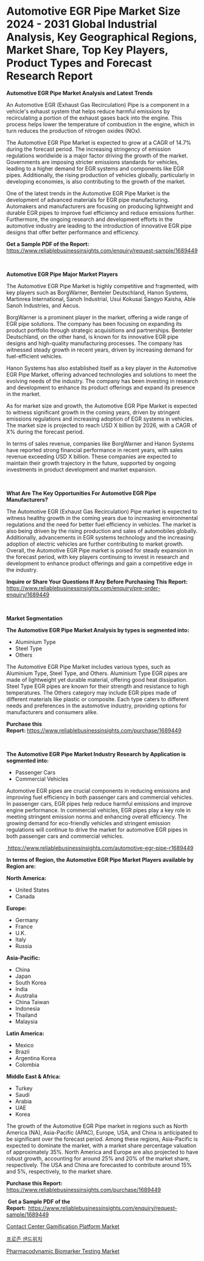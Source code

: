 <p><h1>Automotive EGR Pipe Market Size 2024 - 2031 Global Industrial Analysis, Key Geographical Regions, Market Share, Top Key Players, Product Types and Forecast Research Report</h1></p><p><strong>Automotive EGR Pipe Market Analysis and Latest Trends</strong></p>
<p><p>An Automotive EGR (Exhaust Gas Recirculation) Pipe is a component in a vehicle's exhaust system that helps reduce harmful emissions by recirculating a portion of the exhaust gases back into the engine. This process helps lower the temperature of combustion in the engine, which in turn reduces the production of nitrogen oxides (NOx).</p><p>The Automotive EGR Pipe Market is expected to grow at a CAGR of 14.7% during the forecast period. The increasing stringency of emission regulations worldwide is a major factor driving the growth of the market. Governments are imposing stricter emissions standards for vehicles, leading to a higher demand for EGR systems and components like EGR pipes. Additionally, the rising production of vehicles globally, particularly in developing economies, is also contributing to the growth of the market.</p><p>One of the latest trends in the Automotive EGR Pipe Market is the development of advanced materials for EGR pipe manufacturing. Automakers and manufacturers are focusing on producing lightweight and durable EGR pipes to improve fuel efficiency and reduce emissions further. Furthermore, the ongoing research and development efforts in the automotive industry are leading to the introduction of innovative EGR pipe designs that offer better performance and efficiency.</p></p>
<p><strong>Get a Sample PDF of the Report:&nbsp;</strong> <a href="https://www.reliablebusinessinsights.com/enquiry/request-sample/1689449">https://www.reliablebusinessinsights.com/enquiry/request-sample/1689449</a></p>
<p>&nbsp;</p>
<p><strong>Automotive EGR Pipe Major Market Players</strong></p>
<p><p>The Automotive EGR Pipe Market is highly competitive and fragmented, with key players such as BorgWarner, Benteler Deutschland, Hanon Systems, Martinrea International, Sanoh Industrial, Usui Kokusai Sangyo Kaisha, Able Sanoh Industries, and Aecus.</p><p>BorgWarner is a prominent player in the market, offering a wide range of EGR pipe solutions. The company has been focusing on expanding its product portfolio through strategic acquisitions and partnerships. Benteler Deutschland, on the other hand, is known for its innovative EGR pipe designs and high-quality manufacturing processes. The company has witnessed steady growth in recent years, driven by increasing demand for fuel-efficient vehicles.</p><p>Hanon Systems has also established itself as a key player in the Automotive EGR Pipe Market, offering advanced technologies and solutions to meet the evolving needs of the industry. The company has been investing in research and development to enhance its product offerings and expand its presence in the market.</p><p>As for market size and growth, the Automotive EGR Pipe Market is expected to witness significant growth in the coming years, driven by stringent emissions regulations and increasing adoption of EGR systems in vehicles. The market size is projected to reach USD X billion by 2026, with a CAGR of X% during the forecast period.</p><p>In terms of sales revenue, companies like BorgWarner and Hanon Systems have reported strong financial performance in recent years, with sales revenue exceeding USD X billion. These companies are expected to maintain their growth trajectory in the future, supported by ongoing investments in product development and market expansion.</p></p>
<p>&nbsp;</p>
<p><strong>What Are The Key Opportunities For Automotive EGR Pipe Manufacturers?</strong></p>
<p><p>The Automotive EGR (Exhaust Gas Recirculation) Pipe market is expected to witness healthy growth in the coming years due to increasing environmental regulations and the need for better fuel efficiency in vehicles. The market is also being driven by the rising production and sales of automobiles globally. Additionally, advancements in EGR systems technology and the increasing adoption of electric vehicles are further contributing to market growth. Overall, the Automotive EGR Pipe market is poised for steady expansion in the forecast period, with key players continuing to invest in research and development to enhance product offerings and gain a competitive edge in the industry.</p></p>
<p><strong>Inquire or Share Your Questions If Any Before Purchasing This Report:</strong> <a href="https://www.reliablebusinessinsights.com/enquiry/pre-order-enquiry/1689449">https://www.reliablebusinessinsights.com/enquiry/pre-order-enquiry/1689449</a></p>
<p>&nbsp;</p>
<p><strong>Market Segmentation</strong></p>
<p><strong>The Automotive EGR Pipe Market Analysis by types is segmented into:</strong></p>
<p><ul><li>Aluminium Type</li><li>Steel Type</li><li>Others</li></ul></p>
<p><p>The Automotive EGR Pipe Market includes various types, such as Aluminium Type, Steel Type, and Others. Aluminium Type EGR pipes are made of lightweight yet durable material, offering good heat dissipation. Steel Type EGR pipes are known for their strength and resistance to high temperatures. The Others category may include EGR pipes made of different materials like plastic or composite. Each type caters to different needs and preferences in the automotive industry, providing options for manufacturers and consumers alike.</p></p>
<p><strong>Purchase this Report:&nbsp;</strong><a href="https://www.reliablebusinessinsights.com/purchase/1689449">https://www.reliablebusinessinsights.com/purchase/1689449</a></p>
<p>&nbsp;</p>
<p><strong>The Automotive EGR Pipe Market Industry Research by Application is segmented into:</strong></p>
<p><ul><li>Passenger Cars</li><li>Commercial Vehicles</li></ul></p>
<p><p>Automotive EGR pipes are crucial components in reducing emissions and improving fuel efficiency in both passenger cars and commercial vehicles. In passenger cars, EGR pipes help reduce harmful emissions and improve engine performance. In commercial vehicles, EGR pipes play a key role in meeting stringent emission norms and enhancing overall efficiency. The growing demand for eco-friendly vehicles and stringent emission regulations will continue to drive the market for automotive EGR pipes in both passenger cars and commercial vehicles.</p></p>
<p><a href="https://www.reliablebusinessinsights.com/automotive-egr-pipe-r1689449">&nbsp;https://www.reliablebusinessinsights.com/automotive-egr-pipe-r1689449</a></p>
<p><strong>In terms of Region, the Automotive EGR Pipe Market Players available by Region are:</strong></p>
<p>
    <p> <strong> North America: </strong>
        <ul>
            <li>United States</li>
            <li>Canada</li>
        </ul>
        </p> 
    <p> <strong> Europe: </strong>
        <ul>
            <li>Germany</li>
            <li>France</li>
            <li>U.K.</li>
            <li>Italy</li>
            <li>Russia</li>
        </ul>
        </p> 
    <p> <strong> Asia-Pacific: </strong>
        <ul>
            <li>China</li>
            <li>Japan</li>
            <li>South Korea</li>
            <li>India</li>
            <li>Australia</li>
            <li>China Taiwan</li>
            <li>Indonesia</li>
            <li>Thailand</li>
            <li>Malaysia</li>
        </ul>
        </p> 
    <p> <strong> Latin America: </strong>
        <ul>
            <li>Mexico</li>
            <li>Brazil</li>
            <li>Argentina Korea</li>
            <li>Colombia</li>
        </ul>
        </p> 
    <p> <strong> Middle East & Africa: </strong>
        <ul>
            <li>Turkey</li>
            <li>Saudi</li>
            <li>Arabia</li>
            <li>UAE</li>
            <li>Korea</li>
        </ul>
    </p>
    </p>
<p><p>The growth of the Automotive EGR Pipe market in regions such as North America (NA), Asia-Pacific (APAC), Europe, USA, and China is anticipated to be significant over the forecast period. Among these regions, Asia-Pacific is expected to dominate the market, with a market share percentage valuation of approximately 35%. North America and Europe are also projected to have robust growth, accounting for around 25% and 20% of the market share, respectively. The USA and China are forecasted to contribute around 15% and 5%, respectively, to the market share.</p></p>
<p><strong>Purchase this Report: </strong><a href="https://www.reliablebusinessinsights.com/purchase/1689449">https://www.reliablebusinessinsights.com/purchase/1689449</a></p>
<p>&nbsp;<strong>Get a Sample PDF of the Report:&nbsp;&nbsp;</strong><a href="https://www.reliablebusinessinsights.com/enquiry/request-sample/1689449">https://www.reliablebusinessinsights.com/enquiry/request-sample/1689449</a></p>
<p><strong></strong></p>
<p><p><a href="https://github.com/EdwarWatkinXXdd/Market-Research-Report-List-1/blob/main/contact-center-gamification-platform-market.md">Contact Center Gamification Platform Market</a></p><p><a href="https://github.com/AnthonyWratten/Market-Research-Report-List-1/blob/main/7592118186115.md">프로즌 샌드위치</a></p><p><a href="https://medium.com/@kaceyrath00/pharmacodynamic-biomarker-testing-market-investigation-industry-evolution-and-forecast-till-2031-df352c536743">Pharmacodynamic Biomarker Testing Market</a></p></p>